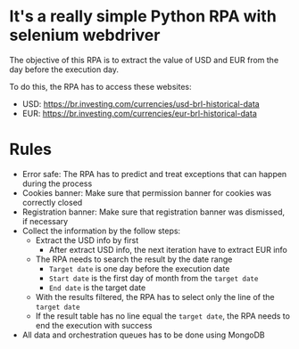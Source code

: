 # It's a really simple Python RPA with selenium webdriver

The objective of this RPA is to extract the value of USD and EUR from the day before the execution day.

To do this, the RPA has to access these websites:
- USD: https://br.investing.com/currencies/usd-brl-historical-data
- EUR: https://br.investing.com/currencies/eur-brl-historical-data

# Rules
- Error safe: The RPA has to predict and treat exceptions that can happen during the process
- Cookies banner: Make sure that permission banner for cookies was correctly closed
- Registration banner: Make sure that registration banner was dismissed, if necessary
- Collect the information by the follow steps:
    - Extract the USD info by first
        - After extract USD info, the next iteration have to extract EUR info
    - The RPA needs to search the result by the date range
        - `Target date` is one day before the execution date
        - `Start date` is the first day of month from the `target date`
        - `End date` is the target date
    - With the results filtered, the RPA has to select only the line of the `target date`
    - If the result table has no line equal the `target date`, the RPA needs to end the execution with success
- All data and orchestration queues has to be done using MongoDB